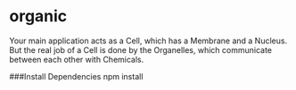 organic
=======

Your main application acts as a Cell, which has a Membrane and a Nucleus. But the real job of a Cell is done by the Organelles, which communicate between each other with Chemicals. 

###Install Dependencies
npm install
